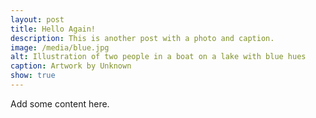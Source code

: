 ```yaml
---
layout: post
title: Hello Again!
description: This is another post with a photo and caption.
image: /media/blue.jpg
alt: Illustration of two people in a boat on a lake with blue hues
caption: Artwork by Unknown
show: true
---
```

Add some content here.